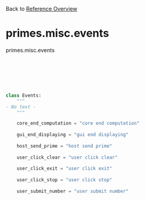 
Back to [Reference Overview](https://github.com)

# primes.misc.events

primes.misc.events

<br>


```python

```

<br>

```python

class Events:
    """
- No text -
    """

    core_end_computation = "core end computation"
    
    gui_end_displaying = "gui end displaying"
    
    host_send_prime = "host send prime"
    
    user_click_clear = "user click clear"
    
    user_click_exit = "user click exit"
    
    user_click_stop = "user click stop"
    
    user_submit_number = "user submit number"
    
```


